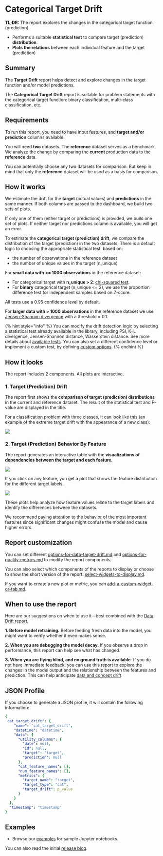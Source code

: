 # Categorical Target Drift

**TL;DR:** The report explores the changes in the categorical target function (prediction).

* Performs a suitable **statistical test** to compare target (prediction) **distribution**.
* **Plots the relations** between each individual feature and the target (prediction)

## Summary

The **Target Drift** report helps detect and explore changes in the target function and/or model predictions.

The **Categorical Target Drift** report is suitable for problem statements with the categorical target function: binary classification, multi-class classification, etc.

## Requirements

To run this report, you need to have input features, and **target and/or prediction** columns available.

You will need **two** datasets. The **reference** dataset serves as a benchmark. We analyze the change by comparing the **current** production data to the **reference** data.

You can potentially choose any two datasets for comparison. But keep in mind that only the **reference** dataset will be used as a basis for comparison.

## How it works

We estimate the drift for the **target** (actual values) and **predictions** in the same manner. If both columns are passed to the dashboard, we build two sets of plots.

If only one of them (either target or predictions) is provided, we build one set of plots. If neither target nor predictions column is available, you will get an error.

To estimate the **categorical target (prediction) drift**, we compare the distribution of the target (prediction) in the two datasets. There is a default logic to choosing the appropriate statistical test, based on:
* the number of observations in the reference dataset 
* the number of unique values in the target (n_unique)

For **small data with <= 1000 observations** in the reference dataset:
* For categorical target with **n_unique > 2**: [chi-squared test](https://en.wikipedia.org/wiki/Chi-squared\_test).
* For **binary** categorical target (n_unique <= 2), we use the proportion difference test for independent samples based on Z-score.

All tests use a 0.95 confidence level by default.

For **larger data with > 1000 observations** in the reference dataset we use [Jensen–Shannon divergence](https://en.wikipedia.org/wiki/Jensen–Shannon_divergence) with a threshold = 0.1.


{% hint style="info" %}
You can modify the drift detection logic by selecting a statistical test already available in the library, including PSI, K–L divergence, Jensen-Shannon distance, Wasserstein distance. See more details about [available tests](../customization/options-for-statistical-tests.md). You can also set a different confidence level or implement a custom test, by defining [custom options](../customization/options-for-data-target-drift.md). 
{% endhint %}

## How it looks

The report includes 2 components. All plots are interactive.

### 1. Target (Prediction) Drift&#x20;

The report first shows the **comparison of target (prediction) distributions** in the current and reference dataset. The result of the statistical test and P-value are displayed in the title.

For a classification problem with three classes, it can look like this (an example of the extreme target drift with the appearance of a new class):

![](../.gitbook/assets/cat_target_drift.png)

### 2. Target (Prediction) Behavior By Feature

The report generates an interactive table with the **visualizations of dependencies between the target and each feature**.&#x20;

![](../.gitbook/assets/cat_target_drift_behavior_by_feature.png)

If you click on any feature, you get a plot that shows the feature distribution for the different target labels.&#x20;

![](../.gitbook/assets/cat_target_drift_behavior_by_feature_example.png)

These plots help analyze how feature values relate to the target labels and identify the differences between the datasets.&#x20;

We recommend paying attention to the behavior of the most important features since significant changes might confuse the model and cause higher errors.

## Report customization

You can set different [options-for-data-target-drift.md](../customization/options-for-data-target-drift.md "mention") and [options-for-quality-metrics.md](../customization/options-for-quality-metrics.md "mention") to modify the report components.

You can also select which components of the reports to display or choose to show the short version of the report: [select-widgets-to-display.md](../customization/select-widgets-to-display.md "mention").

If you want to create a new plot or metric, you can [add-a-custom-widget-or-tab.md](../customization/add-a-custom-widget-or-tab.md "mention").

## When to use the report

Here are our suggestions on when to use it—best combined with the [Data Drift report.](data-drift.md)

**1. Before model retraining.** Before feeding fresh data into the model, you might want to verify whether it even makes sense.

**2. When you are debugging the model decay.** If you observe a drop in performance, this report can help see what has changed.

**3. When you are flying blind, and no ground truth is available.** If you do not have immediate feedback, you can use this report to explore the changes in the model output and the relationship between the features and prediction. This can help anticipate [data and concept drift](https://evidentlyai.com/blog/machine-learning-monitoring-data-and-concept-drift).

## JSON Profile

If you choose to generate a JSON profile, it will contain the following information:

```yaml
{
 cat_target_drift": {
    "name": "cat_target_drift",
    "datetime": "datetime",
    "data": {
      "utility_columns": {
        "date": null,
        "id": null,
        "target": "target",
        "prediction": null
      },
      "cat_feature_names": [],
      "num_feature_names": [],
      "metrics": {
        "target_name": "target",
        "target_type": "cat",
        "target_drift": p_value
      }
    }
  },
  "timestamp": "timestamp"
}
```

## Examples

* Browse our [examples](../get-started/examples.md) for sample Jupyter notebooks.

You can also read the initial [release blog](https://evidentlyai.com/blog/evidently-014-target-and-prediction-drift).
